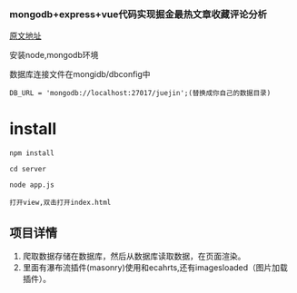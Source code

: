 ### mongodb+express+vue代码实现掘金最热文章收藏评论分析





[原文地址](https://juejin.im/post/5a13d6956fb9a04504077f30#heading-10)



安装node,mongodb环境

数据库连接文件在mongidb/dbconfig中

```
DB_URL = 'mongodb://localhost:27017/juejin';(替换成你自己的数据目录)
```



# install

```
npm install

cd server

node app.js

打开view,双击打开index.html
```







## 项目详情

1. 爬取数据存储在数据库，然后从数据库读取数据，在页面渲染。
2. 里面有瀑布流插件(masonry)使用和ecahrts,还有imagesloaded（图片加载插件）。